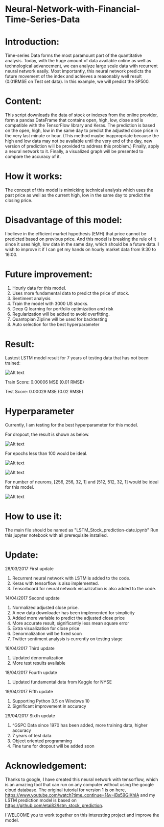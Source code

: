 # Neural-Network-with-Financial-Time-Series-Data

# Introduction:

Time-series Data forms the most paramount part of the quantitative analysis. Today, with the huge amount of data available online as well as technological advancement, we can analyze large scale data with recurrent neural network easily. Most importantly, this neural network predicts the future movement of the index and achieves a reasonably well result (0.01RMSE on Test set data). In this example, we will predict the SP500.

# Content:

This script downloads the data of stock or indexes from the online provider, form a pandas DataFrame that contains open, high, low, close and is compatible with the TensorFlow library and Keras. The prediction is based on the open, high, low in the same day to predict the adjusted close price in the very last minute or hour. (This method maybe inappropriate because the high and low data may not be available until the very end of the day, new version of prediction will be provided to address this problem.) Finally, apply a neural network to it. Finally, a visualized graph will be presented to compare the accuracy of it.

# How it works:

The concept of this model is mimicking technical analysis which uses the past price as well as the current high, low in the same day to predict the closing price.

# Disadvantage of this model:
I believe in the  efficient market hypothesis (EMH) that price cannot be predicted based on previous price. And this model is breaking the rule of it since it uses high, low data in the same day, which should be a future data. I wish to improve it if I can get my hands on hourly market data from 9:30 to 16:00. 

# Future improvement:
1. Hourly data for this model.
2. Uses more fundamental data to predict the price of stock.
3. Sentiment analysis
4. Train the model with 3000 US stocks.
5. Deep Q learning for portfolio optimization and risk
6. Regularization will be added to avoid overfitting.
7. Quantopian Zipline will be used for backtesting
8. Auto selection for the best hyperparameter



# Result:
Lastest LSTM model result for 7 years of testing data that has not been trained:

![Alt text](https://github.com/BenjiKCF/Neural-Network-with-Financial-Time-Series-Data/blob/master/result2.png)

Train Score: 0.00006 MSE (0.01 RMSE)

Test Score: 0.00029 MSE (0.02 RMSE)

# Hyperparameter
Currently, I am testing for the best hyperparameter for this model.

For dropout, the result is shown as below.

![Alt text](https://github.com/BenjiKCF/Neural-Network-with-Financial-Time-Series-Data/blob/master/dropout.png)

For epochs less than 100 would be ideal.

![Alt text](https://github.com/BenjiKCF/Neural-Network-with-Financial-Time-Series-Data/blob/master/epochs.png)

![Alt text](https://github.com/BenjiKCF/Neural-Network-with-Financial-Time-Series-Data/blob/master/epochs2.png)

For number of neurons, [256, 256, 32, 1] and [512, 512, 32, 1] would be ideal for this model.

![Alt text](https://github.com/BenjiKCF/Neural-Network-with-Financial-Time-Series-Data/blob/master/neurons.png)

# How to use it:
The main file should be named as "LSTM_Stock_prediction-date.ipynb"
Run this jupyter notebook with all prerequisite installed. 

# Update:
26/03/2017 First update
1. Recurrent neural network with LSTM is added to the code. 
2. Keras with tensorflow is also implemented. 
3. Tensorboard for neural network visualization is also added to the code.

14/04/2017 Second update
1. Normalized adjusted close price. 
2. A new data downloader has been implemented for simplicity
3. Added more variable to predict the adjusted close price
4. More accurate result, significantly less mean square error
5. Extra visualization for close price
6. Denormalization will be fixed soon
7. Twitter sentiment analysis is currently on testing stage

16/04/2017 Third update
1. Updated denormalization 
2. More test results available

18/04/2017 Fourth update
1. Updated fundamental data from Kaggle for NYSE 

19/04/2017 Fifth update
1. Supporting Python 3.5 on Windows 10
2. Significant improvement in accuracy

29/04/2017 Sixth update
1. ^GSPC Data since 1970 has been added, more training data, higher accuracy
2. 7 years of test data 
3. Object oriented programming
4. Fine tune for dropout will be added soon


# Acknowledgement:
Thanks to google, I have created this neural network with tensorflow, which is an amazing tool that can run on any computer without using the google cloud database. The original tutorial for version 1 is on here, https://www.youtube.com/watch?time_continue=1&v=iBs59GlXhIA and my LSTM prediction model is based on https://github.com/etai83/lstm_stock_prediction.

I WELCOME you to work together on this interesting project and improve the model.

